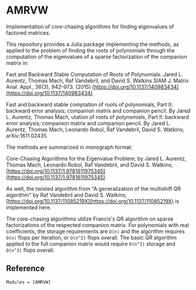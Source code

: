 # AMRVW

Implementation of core-chasing algorithms for finding eigenvalues of
factored matrices.

This repository provides a Julia package implementing the methods, as
applied to the problem of finding the roots of polynomials through the
computation of the eigenvalues of a sparse factorization of the
companion matrix in:

Fast and Backward Stable Computation of Roots of Polynomials. Jared
L. Aurentz, Thomas Mach, Raf Vandebril, and David S. Watkins SIAM
J. Matrix Anal. Appl., 36(3), 942–973. (2015)
[https://doi.org/10.1137/140983434](https://doi.org/10.1137/140983434)

Fast and backward stable comptation of roots of polynomials, Part II:
backward error analysis; companion matrix and companion pencil. By
Jared L. Aurentz, Thomas Mach, utation of roots of polynomials, Part
II: backward error analysis; companion matrix and companion pencil. By
Jared L. Aurentz, Thomas Mach, Leonardo Robol, Raf Vandebril, David
S. Watkins; arXiv:1611.02435

The methods are summarized in monograph format:

Core-Chasing Algorithms for the Eigenvalue Problem; by Jared
L. Aurentz, Thomas Mach, Leonardo Robol, Raf Vandebril, and David
S. Watkins;
[https://doi.org/10.1137/1.9781611975345](https://doi.org/10.1137/1.9781611975345)

As well, the twisted algorithm from "A generalization of the multishift QR algorithm" by Raf Vandebril and David S. Watkins; [https://doi.org/10.1137/11085219X](https://doi.org/10.1137/11085219X) is implemented here.

The core-chasing algorithms utilize Francis's QR algorithm on sparse
factorizations of the respected companion matrix. For polynomials with
real coefficients, the storage requirements are ``O(n)`` and the
algorithm requires ``O(n)`` flops per iteration, or ``O(n^2)`` flops
overall. The basic QR algorithm applied to the full companion matrix
would require ``O(n^2)`` storage and ``O(n^3)`` flops overall.

## Reference


```@autodocs
Modules = [AMRVW]
```
